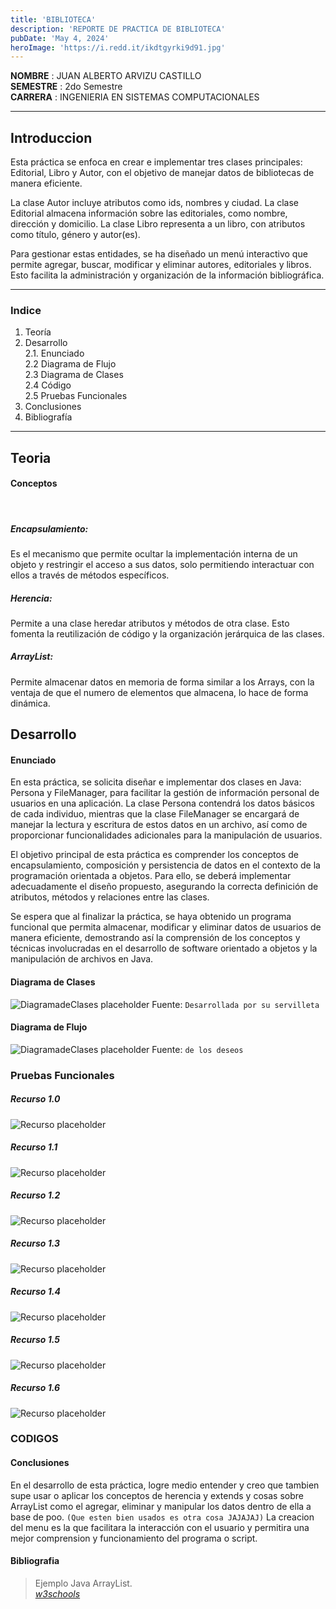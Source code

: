 ```yaml
---
title: 'BIBLIOTECA'
description: 'REPORTE DE PRACTICA DE BIBLIOTECA'
pubDate: 'May 4, 2024'
heroImage: 'https://i.redd.it/ikdtgyrki9d91.jpg'
---
```


**NOMBRE** : JUAN ALBERTO ARVIZU CASTILLO <br>
**SEMESTRE** : 2do Semestre<br>
**CARRERA** : INGENIERIA EN SISTEMAS COMPUTACIONALES

<hr>

## Introduccion

Esta práctica se enfoca en crear e implementar tres clases principales: Editorial, Libro y Autor, con el objetivo de manejar datos de bibliotecas de manera eficiente.

La clase Autor incluye atributos como ids, nombres y ciudad. La clase Editorial almacena información sobre las editoriales, como nombre, dirección y domicilio. La clase Libro representa a un libro, con atributos como título, género y autor(es).

Para gestionar estas entidades, se ha diseñado un menú interactivo que permite agregar, buscar, modificar y eliminar autores, editoriales y libros. Esto facilita la administración y organización de la información bibliográfica.

<hr>

### Indice

1. Teoría
2. Desarrollo <br>
2.1. Enunciado <br> 
2.2 Diagrama de Flujo <br> 
2.3 Diagrama de Clases <br> 
2.4 Código <br> 
2.5 Pruebas Funcionales
3. Conclusiones
4. Bibliografía

<hr>

## Teoria
#### Conceptos
<br>

##### Encapsulamiento:

Es el mecanismo que permite ocultar la implementación interna de un objeto y restringir el acceso a sus datos, solo permitiendo interactuar con ellos a través de métodos específicos.

##### Herencia:
Permite a una clase heredar atributos y métodos de otra clase. Esto fomenta la reutilización de código y la organización jerárquica de las clases.

##### ArrayList:

Permite almacenar datos en memoria de forma similar a los Arrays, con la ventaja de que el numero de elementos que almacena, lo hace de forma dinámica.

## Desarrollo

#### Enunciado

En esta práctica, se solicita diseñar e implementar dos clases en Java: Persona y FileManager, para facilitar la gestión de información personal de usuarios en una aplicación. La clase Persona contendrá los datos básicos de cada individuo, mientras que la clase FileManager se encargará de manejar la lectura y escritura de estos datos en un archivo, así como de proporcionar funcionalidades adicionales para la manipulación de usuarios.

El objetivo principal de esta práctica es comprender los conceptos de encapsulamiento, composición y persistencia de datos en el contexto de la programación orientada a objetos. Para ello, se deberá implementar adecuadamente el diseño propuesto, asegurando la correcta definición de atributos, métodos y relaciones entre las clases.

Se espera que al finalizar la práctica, se haya obtenido un programa funcional que permita almacenar, modificar y eliminar datos de usuarios de manera eficiente, demostrando así la comprensión de los conceptos y técnicas involucradas en el desarrollo de software orientado a objetos y la manipulación de archivos en Java.

#### Diagrama de Clases

![DiagramadeClases placeholder](https://github.com/ArZz04/Personas/blob/main/resources/clases.png?raw=true)
Fuente: `Desarrollada por su servilleta`

#### Diagrama de Flujo

![DiagramadeClases placeholder](https://s1.significados.com/foto/diagrama-de-flujo-tipo-vertical.jpg?class=article)
Fuente: `de los deseos`

### Pruebas Funcionales
##### Recurso 1.0
![Recurso placeholder](../../../public/recurso3.png)
##### Recurso 1.1
![Recurso placeholder](../../../public/recurso3.1.png)
##### Recurso 1.2
![Recurso placeholder](../../../public/recurso3.2.png)
##### Recurso 1.3
![Recurso placeholder](../../../public/recurso3.3.png)
##### Recurso 1.4
![Recurso placeholder](../../../public/recurso3.4.png)
##### Recurso 1.5
![Recurso placeholder](../../../public/recurso3.5.png)
##### Recurso 1.6
![Recurso placeholder](../../../public/recurso3.6.png)


### CODIGOS

<script src="https://gist.github.com/ArZz04/4c349e951cd1d0966fab15e4ed28ee24.js"></script>

#### Conclusiones

En el desarrollo de esta práctica, logre medio entender y creo que tambien supe usar o aplicar los conceptos de herencia y extends y cosas sobre ArrayList como el agregar, eliminar y manipular los datos dentro de ella a base de poo. `(Que esten bien usados es otra cosa JAJAJAJ)` La creacion del menu es la que facilitara la interacción con el usuario y permitira una mejor comprension y funcionamiento del programa o script.


#### Bibliografia

> Ejemplo Java ArrayList. <br>  <cite>[w3schools](https://www.w3schools.com/java/java_arraylist.asp)</cite>


